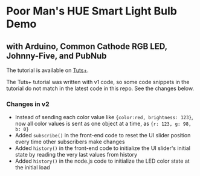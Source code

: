 # Poor Man's HUE Smart Light Bulb Demo
## with Arduino, Common Cathode RGB LED, Johnny-Five, and PubNub

The tutorial is available on [Tuts+](http://code.tutsplus.com/tutorials/how-to-create-a-smart-device-with-arduino-and-nodejs-using-pubnub--cms-25508).

The Tuts+ tutorial was written with v1 code, so some code snippets in the tutorial do not match in the latest code in this repo. See the changes below.

### Changes in v2

- Instead of sending each color value like `{color:red, brightness: 123}`, now all color values is sent as one object at a time, as `{r: 123, g: 98, b: 0}`
- Added `subscribe()` in the front-end code to reset the UI slider position every time other subscribers make changes
- Added `history()` in the front-end code to initialize the UI slider's initial state by reading the very last values from history
- Added `history()` in the node.js code to initialize the LED color state at the initial load